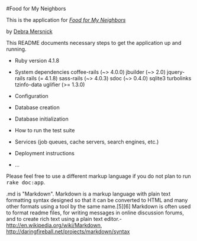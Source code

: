 #Food for My Neighbors

This is the application for
[*Food for My Neighbors*](www.foodformyneighbors.com)

by [Debra Mersnick](www.foodformyneighbors.com)


This README documents necessary steps to get the application up and running.

* Ruby version
		4.1.8

* System dependencies 
		coffee-rails (~> 4.0.0)
	  jbuilder (~> 2.0)
	  jquery-rails
	  rails (= 4.1.8)
	  sass-rails (~> 4.0.3)
	  sdoc (~> 0.4.0)
	  sqlite3
	  turbolinks
	  tzinfo-data
	  uglifier (>= 1.3.0)

* Configuration

* Database creation

* Database initialization

* How to run the test suite

* Services (job queues, cache servers, search engines, etc.)

* Deployment instructions

* ...


Please feel free to use a different markup language if you do not plan to run
<tt>rake doc:app</tt>.

.md is "Markdown".  Markdown is a markup language with plain text formatting syntax designed so that it can be converted to HTML and many other formats using a tool by the same name.[5][6] Markdown is often used to format readme files, for writing messages in online discussion forums, and to create rich text using a plain text editor.-http://en.wikipedia.org/wiki/Markdown, http://daringfireball.net/projects/markdown/syntax